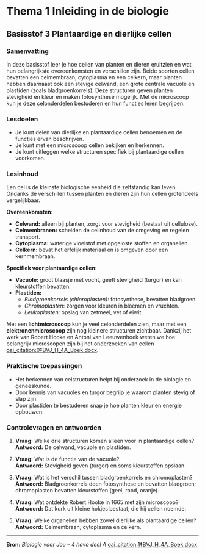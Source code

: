 # Thema 1 Inleiding in de biologie
## Basisstof 3 Plantaardige en dierlijke cellen

### Samenvatting

In deze basisstof leer je hoe cellen van planten en dieren eruitzien en wat hun belangrijkste overeenkomsten en verschillen zijn. Beide soorten cellen bevatten een celmembraan, cytoplasma en een celkern, maar planten hebben daarnaast ook een stevige celwand, een grote centrale vacuole en plastiden (zoals bladgroenkorrels). Deze structuren geven planten stevigheid en kleur en maken fotosynthese mogelijk. Met de microscoop kun je deze celonderdelen bestuderen en hun functies leren begrijpen.

### Lesdoelen

- Je kunt delen van dierlijke en plantaardige cellen benoemen en de functies ervan beschrijven.  
- Je kunt met een microscoop cellen bekijken en herkennen.  
- Je kunt uitleggen welke structuren specifiek bij plantaardige cellen voorkomen.  

### Lesinhoud

Een cel is de kleinste biologische eenheid die zelfstandig kan leven. Ondanks de verschillen tussen planten en dieren zijn hun cellen grotendeels vergelijkbaar.  

**Overeenkomsten:**  
- **Celwand:** alleen bij planten, zorgt voor stevigheid (bestaat uit cellulose).  
- **Celmembranen:** scheiden de celinhoud van de omgeving en regelen transport.  
- **Cytoplasma:** waterige vloeistof met opgeloste stoffen en organellen.  
- **Celkern:** bevat het erfelijk materiaal en is omgeven door een kernmembraan.  

**Specifiek voor plantaardige cellen:**  
- **Vacuole:** groot blaasje met vocht, geeft stevigheid (turgor) en kan kleurstoffen bevatten.  
- **Plastiden:**  
  - *Bladgroenkorrels (chloroplasten)*: fotosynthese, bevatten bladgroen.  
  - *Chromoplasten*: zorgen voor kleuren in bloemen en vruchten.  
  - *Leukoplasten*: opslag van zetmeel, vet of eiwit.  

Met een **lichtmicroscoop** kun je veel celonderdelen zien, maar met een **elektronenmicroscoop** zijn nog kleinere structuren zichtbaar. Dankzij het werk van Robert Hooke en Antoni van Leeuwenhoek weten we hoe belangrijk microscopen zijn bij het onderzoeken van cellen [oai_citation:0‡BVJ_H_4A_Boek.docx](file-service://file-5kd3qUeuKu3ZfzWnSfnPUF).  

### Praktische toepassingen

- Het herkennen van celstructuren helpt bij onderzoek in de biologie en geneeskunde.  
- Door kennis van vacuoles en turgor begrijp je waarom planten stevig of slap zijn.  
- Door plastiden te bestuderen snap je hoe planten kleur en energie opbouwen.  

### Controlevragen en antwoorden

1. **Vraag:** Welke drie structuren komen alleen voor in plantaardige cellen?  
   **Antwoord:** De celwand, vacuole en plastiden.  

2. **Vraag:** Wat is de functie van de vacuole?  
   **Antwoord:** Stevigheid geven (turgor) en soms kleurstoffen opslaan.  

3. **Vraag:** Wat is het verschil tussen bladgroenkorrels en chromoplasten?  
   **Antwoord:** Bladgroenkorrels doen fotosynthese en bevatten bladgroen; chromoplasten bevatten kleurstoffen (geel, rood, oranje).  

4. **Vraag:** Wat ontdekte Robert Hooke in 1665 met zijn microscoop?  
   **Antwoord:** Dat kurk uit kleine hokjes bestaat, die hij cellen noemde.  

5. **Vraag:** Welke organellen hebben zowel dierlijke als plantaardige cellen?  
   **Antwoord:** Celmembraan, cytoplasma en celkern.  

---

**Bron:** *Biologie voor Jou – 4 havo deel A* [oai_citation:1‡BVJ_H_4A_Boek.docx](file-service://file-5kd3qUeuKu3ZfzWnSfnPUF)  